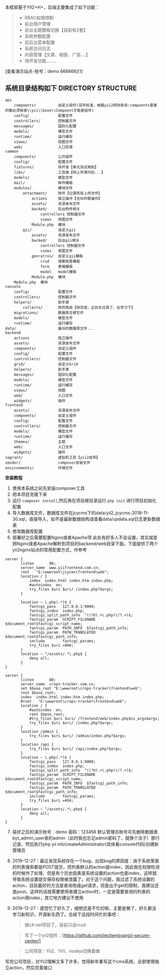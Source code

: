 本框架基于YII2+H+，后端主要集成了如下功能：
> * RBAC权限控制
> * 前台用户管理
> * 前台主题模板切换【目前有3套】
> * 系统参数配置
> * 前后台菜单配置
> * 系统访问日志
> * 内容管理【文章、相册、广告....】
> * 待开发功能........

[查看演示站点-账号：demo 666666][1]

系统目录结构如下
DIRECTORY STRUCTURE
-------------------

```
api
    compoents/          自定义组件(没写标准，根据yii2规则来说:compoents里面的都必须继承\\yii\\base\\Compoent才能是组件)
    config/             配置文件
    controllers/        控制器文件
    messages/           国际化配置
    models/             模型文件
    runtime/            运行缓存
    views/              视图文件
    web/                入口目录
common
    compoents/          公共组件
    config/             配置文件
    fixtures/           待开发【单元测试用到】
    libs/               工具类【网上开源代码...】
    models/             模型文件
    mail/               邮件模板
    modules/            模块文件
        attachment/     附件【记录所有上传文件】
            actions     独立操作【也叫外联操作】
            assets/     资源发布文件
            backed/     后台附件相关
                controllers 控制器文件
                views   视图文件
            Module.php  模块
        gii/            自定义gii
            assets/     资源发布文件
            backed/     后台gii相关
                controllers 控制器文件
                views   视图文件
            genratros/  自定义gii模板
                crud    增删改查模板
                form    表格模板
                model   model模板
            Module.php  模块
    Module.php  模块
console
    config/             配置文件
    controllers/        控制器文件
    helpers/            助手类
        collects/       网页爬虫【待完成，正则太垃圾了，在学习下】
    migrations/         数据库迁移文件
    models/             模型文件
    runtime/            运行缓存
data/                   备份的数据库文件...
backend
    actions             独立操作
    assets/             资源发布文件
    compoents/          自定义组件
    config/             配置文件
    controllers/        控制器文件
    grid/               自定义Grid
    helpers/            助手类
    messages/           国际化配置
    models/             模型文件
    runtime/            运行缓存
    views/              视图
    web/                入口文件
    widgets/            插件
frontend
    assets/             资源发布文件
    compoents/          自定义组件
    config/             配置文件
    controllers/        控制器文件
    models/             模型文件
    runtime/            运行缓存
    themes/             主题
    web/                入口文件
    widgets/            插件
vagrant/                虚拟机工具【yii2自带】
vendor/                 composer安装文件
environments/           环境文件
```
**安装教程**

 1. 使用本系统之前先安装composer工具
 2. 把本项目克隆下来
 3. 运行 `composer install`,然后再在项目根目录运行 `php init` 进行项目初始化配置
 4. 导入数据库文件，数据库文件在jcycms下的data/yii2_jcycms-2018-11-30.sql，直接导入，如不是最新数据结构请查看data/updata.sql日志更新数据表
 5. 修改数据库配置
 6. 部署好之后需要配置Nginx或者Apache项 此处有好多人不会设置，其实就是把Nginx或者Apache解析到项目的backend/web目录下面。下面提供了两个yii2nginx站点的常用配置方式，作参考
 ```shell
 server {
        listen       80;
        server_name  www.yiifrontend.com.cn;
        root   "E:\wwwroot\jcycms\frontend\web";
        location / {
            index  index.html index.htm index.php;
            #autoindex  on;
            try_files $uri $uri/ /index.php?$args;
        }
        
        location ~ \.php(.*)$ {
            fastcgi_pass   127.0.0.1:9000;
            fastcgi_index  index.php;
            fastcgi_split_path_info  ^((?U).+\.php)(/?.+)$;
            fastcgi_param  SCRIPT_FILENAME  $document_root$fastcgi_script_name;
            fastcgi_param  PATH_INFO  $fastcgi_path_info;
            fastcgi_param  PATH_TRANSLATED  $document_root$fastcgi_path_info;
            include        fastcgi_params;
            try_files $uri =404;
        }
        location ~ ^/assets/.*\.php$ {
            deny all;
        }
}
 ```
 ```shell
 server {
        listen       80;
        server_name  crops-tracker.com.cn;
        set $base_root "E:\wwwroot\crops-tracker\frontend\web";
        root $base_root;
        index  index.html index.htm index.php;
        #root   "E:\wwwroot\crops-tracker\frontend\web";
        location / {
            #autoindex  on;
            root $base_root;
            #try_files $uri $uri/ /frontend/web/index.php$is_args$args;
            try_files $uri $uri/ /index.php?$args;
        }
        location /admin {
            try_files $uri $uri/ /admin/index.php?$args;
        }
        location /api {
            try_files $uri $uri/ /api/index.php?$args;
        }
        location ~ \.php(.*)$ {
            fastcgi_pass   127.0.0.1:9000;
            fastcgi_index  index.php;
            fastcgi_split_path_info  ^((?U).+\.php)(/?.+)$;
            fastcgi_param  SCRIPT_FILENAME  $document_root$fastcgi_script_name;
            fastcgi_param  PATH_INFO  $fastcgi_path_info;
            fastcgi_param  PATH_TRANSLATED  $document_root$fastcgi_path_info;
            include        fastcgi_params;
            try_files $uri =404;
        }
        location ~ ^/assets/.*\.php$ {
            deny all;
        }
}
 ```
 7. 装好之后的演示账号：demo 密码：123456  默认管理员账号可先删除数据表byt_admin_user表的admin（此时我也忘记admin密码了，就换个法子）那行记录，然后执行php yii init/createAdministrator(具体看console代码)创建新管理员
 
 8. 2019-12-27：最近发现系统存在一个bug，出现bug的原因是：由于系统里面的列表搜索都是POST提交，而列表默认的action是index，因此我在权限检测的时候作了处理，但是有个历史因素是系统设置的action也是index，这样就导致系统设置提交保存权限被泄露了。对于这个问题，我过滤了系统设置的action，目前最好的方法是查询改成get请求，但是出于get的限制，我建议还是post，这样的话就需要使用者建立action时，一定是需要查询的列表的action用index，其它地方建议不使用
 
9. 2019-12-27：感觉忙了好久了，细想还是不忙的嘛，主要是懒了，好久都没学习新知识，开源新东西了。总结下这段时间忙的事吧：

    >做c#.net项目了，目前只会crud
    
    >写了一个yii2组件：[https://github.com/jiechengyang/i-secure-center/]
    
    >公司项目：Yii2、Yii1、nodejs切换着做
    
写完公司项目，对Yii2理解又多了许多，觉得新年重写这个cms系统，全部使用独立action，然后完善接口
